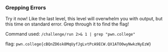 ### Grepping Errors

Try it now! Like the last level, this level will overwhelm you with output, but this time on standard error. Grep through it to find the flag!

Command used: 
`/challenge/run 2>& 1 | grep "pwn.college"`

flag: `pwn.college{cBQnZD6sk8MqUyfJgLvtPcA9ECW.QX1ATO0wyNwkzNyEzW}`
